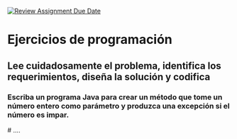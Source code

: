 [![Review Assignment Due Date](https://classroom.github.com/assets/deadline-readme-button-22041afd0340ce965d47ae6ef1cefeee28c7c493a6346c4f15d667ab976d596c.svg)](https://classroom.github.com/a/f5mUyfak)
# Ejercicios de programación
## Lee cuidadosamente el problema, identifica los requerimientos, diseña la solución y codifica 

### Escriba un programa Java para crear un método que tome un número entero como parámetro y produzca una excepción si el número es impar.
#   . . . .  
 